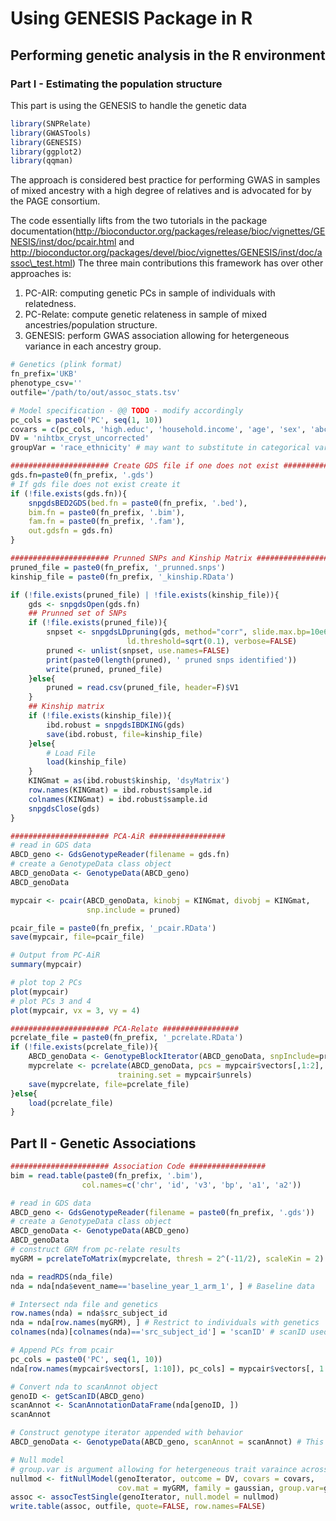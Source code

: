 # Using GENESIS Package in R

## Performing genetic analysis in the R environment

### Part I - Estimating the population structure

This part is using the GENESIS to handle the genetic data

```R
library(SNPRelate)
library(GWASTools)
library(GENESIS)
library(ggplot2)
library(qqman)
```

The approach is considered best practice for performing GWAS in samples of mixed ancestry with a high degree of relatives and is advocated for by the PAGE consortium.

The code essentially lifts from the two tutorials in the package documentation(http://bioconductor.org/packages/release/bioc/vignettes/GENESIS/inst/doc/pcair.html and http://bioconductor.org/packages/devel/bioc/vignettes/GENESIS/inst/doc/assoc\_test.html) The three main contributions this framework has over other approaches is:

1. PC-AIR: computing genetic PCs in sample of individuals with relatedness.
2. PC-Relate: compute genetic relateness in sample of mixed ancestries/population structure.
3. GENESIS: perform GWAS association allowing for hetergeneous variance in each ancestry group.

```R
# Genetics (plink format)
fn_prefix='UKB'
phenotype_csv=''
outfile='/path/to/out/assoc_stats.tsv'

```

```R
# Model specification - @@ TODO - modify accordingly
pc_cols = paste0('PC', seq(1, 10))
covars = c(pc_cols, 'high.educ', 'household.income', 'age', 'sex', 'abcd_site')
DV = 'nihtbx_cryst_uncorrected'
groupVar = 'race_ethnicity' # may want to substitute in categorical variable based on genetic ancestry

```

```R
###################### Create GDS file if one does not exist #################
gds.fn=paste0(fn_prefix, '.gds')
# If gds file does not exist create it
if (!file.exists(gds.fn)){
    snpgdsBED2GDS(bed.fn = paste0(fn_prefix, '.bed'),
    bim.fn = paste0(fn_prefix, '.bim'),
    fam.fn = paste0(fn_prefix, '.fam'),
    out.gdsfn = gds.fn)
}

```

```R
###################### Prunned SNPs and Kinship Matrix #################
pruned_file = paste0(fn_prefix, '_prunned.snps')
kinship_file = paste0(fn_prefix, '_kinship.RData')

if (!file.exists(pruned_file) | !file.exists(kinship_file)){
    gds <- snpgdsOpen(gds.fn)
    ## Prunned set of SNPs
    if (!file.exists(pruned_file)){
        snpset <- snpgdsLDpruning(gds, method="corr", slide.max.bp=10e6,
                          ld.threshold=sqrt(0.1), verbose=FALSE)
        pruned <- unlist(snpset, use.names=FALSE)
        print(paste0(length(pruned), ' pruned snps identified'))
        write(pruned, pruned_file)
    }else{
        pruned = read.csv(pruned_file, header=F)$V1
    }
    ## Kinship matrix
    if (!file.exists(kinship_file)){
        ibd.robust = snpgdsIBDKING(gds)
        save(ibd.robust, file=kinship_file)
    }else{
        # Load File
        load(kinship_file)
    }
    KINGmat = as(ibd.robust$kinship, 'dsyMatrix')
    row.names(KINGmat) = ibd.robust$sample.id
    colnames(KINGmat) = ibd.robust$sample.id
    snpgdsClose(gds)
}

```

```R
###################### PCA-AiR #################
# read in GDS data
ABCD_geno <- GdsGenotypeReader(filename = gds.fn)
# create a GenotypeData class object
ABCD_genoData <- GenotypeData(ABCD_geno)
ABCD_genoData

mypcair <- pcair(ABCD_genoData, kinobj = KINGmat, divobj = KINGmat,
                 snp.include = pruned)

pcair_file = paste0(fn_prefix, '_pcair.RData')
save(mypcair, file=pcair_file)

# Output from PC-AiR
summary(mypcair)

# plot top 2 PCs
plot(mypcair)
# plot PCs 3 and 4
plot(mypcair, vx = 3, vy = 4)

```

```R
###################### PCA-Relate #################
pcrelate_file = paste0(fn_prefix, '_pcrelate.RData')
if (!file.exists(pcrelate_file)){
    ABCD_genoData <- GenotypeBlockIterator(ABCD_genoData, snpInclude=pruned)
    mypcrelate <- pcrelate(ABCD_genoData, pcs = mypcair$vectors[,1:2],
                        training.set = mypcair$unrels)
    save(mypcrelate, file=pcrelate_file)
}else{
    load(pcrelate_file)
}


```

## Part II - Genetic Associations

```R
###################### Association Code #################
bim = read.table(paste0(fn_prefix, '.bim'),
                col.names=c('chr', 'id', 'v3', 'bp', 'a1', 'a2'))

# read in GDS data
ABCD_geno <- GdsGenotypeReader(filename = paste0(fn_prefix, '.gds'))
# create a GenotypeData class object
ABCD_genoData <- GenotypeData(ABCD_geno)
ABCD_genoData
# construct GRM from pc-relate results
myGRM = pcrelateToMatrix(mypcrelate, thresh = 2^(-11/2), scaleKin = 2)

```

```R
nda = readRDS(nda_file)
nda = nda[nda$event_name=='baseline_year_1_arm_1', ] # Baseline data

# Intersect nda file and genetics
row.names(nda) = nda$src_subject_id
nda = nda[row.names(myGRM), ] # Restrict to individuals with genetics
colnames(nda)[colnames(nda)=='src_subject_id'] = 'scanID' # scanID used to match individuals with genetics

# Append PCs from pcair
pc_cols = paste0('PC', seq(1, 10))
nda[row.names(mypcair$vectors[, 1:10]), pc_cols] = mypcair$vectors[, 1:10]

# Convert nda to scanAnnot object
genoID <- getScanID(ABCD_geno)
scanAnnot <- ScanAnnotationDataFrame(nda[genoID, ])
scanAnnot

# Construct genotype iterator appended with behavior
ABCD_genoData <- GenotypeData(ABCD_geno, scanAnnot = scanAnnot) # This is the object which association is performed on

```

```R
# Null model
# group.var is argument allowing for hetergeneous trait varaince across ethnic groups
nullmod <- fitNullModel(genoIterator, outcome = DV, covars = covars,
                        cov.mat = myGRM, family = gaussian, group.var=groupVar)
assoc <- assocTestSingle(genoIterator, null.model = nullmod)
write.table(assoc, outfile, quote=FALSE, row.names=FALSE)

```
